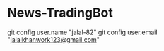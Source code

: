 # News-TradingBot

git config user.name "jalal-82"
git config user.email "jalalkhanwork123@gmail.com"